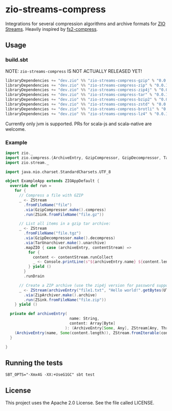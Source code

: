 # zio-streams-compress

Integrations for several compression algorithms and archive formats for [ZIO Streams](https://zio.dev).
Heavily inspired by [fs2-compress](https://github.com/lhns/fs2-compress).

## Usage

### build.sbt

NOTE: `zio-streams-compress` IS NOT ACTUALLY RELEASED YET!

```sbt
libraryDependencies += "dev.zio" %% "zio-streams-compress-gzip" % "0.0.1"
libraryDependencies += "dev.zio" %% "zio-streams-compress-zip" % "0.0.1"
libraryDependencies += "dev.zio" %% "zio-streams-compress-zip4j" % "0.0.1"
libraryDependencies += "dev.zio" %% "zio-streams-compress-tar" % "0.0.1"
libraryDependencies += "dev.zio" %% "zio-streams-compress-bzip2" % "0.0.1"
libraryDependencies += "dev.zio" %% "zio-streams-compress-zstd" % "0.0.1"
libraryDependencies += "dev.zio" %% "zio-streams-compress-brotli" % "0.0.1"
libraryDependencies += "dev.zio" %% "zio-streams-compress-lz4" % "0.0.1"
```

Currently only jvm is supported. PRs for scala-js and scala-native are welcome.

### Example

```scala
import zio._
import zio.compress.{ArchiveEntry, GzipCompressor, GzipDecompressor, TarUnarchiver, ZipArchiver}
import zio.stream._

import java.nio.charset.StandardCharsets.UTF_8

object ExampleApp extends ZIOAppDefault {
  override def run =
    for {
      // Compress a file with GZIP
      _ <- ZStream
        .fromFileName("file")
        .via(GzipCompressor.make().compress)
        .run(ZSink.fromFileName("file.gz"))

      // List all items in a gzip tar archive:
      _ <- ZStream
        .fromFileName("file.tgz")
        .via(GzipDecompressor.make().decompress)
        .via(TarUnarchiver.make().unarchive)
        .mapZIO { case (archiveEntry, contentStream) =>
          for {
            content <- contentStream.runCollect
            _ <- Console.printLine(s"${archiveEntry.name} ${content.length}")
          } yield ()
        }
        .runDrain

      // Create a ZIP archive (use the zip4j version for password support)
      _ <- ZStream(archiveEntry("file1.txt", "Hello world!".getBytes(UTF_8)))
        .via(ZipArchiver.make().archive)
        .run(ZSink.fromFileName("file.zip"))
    } yield ()

  private def archiveEntry(
                            name: String,
                            content: Array[Byte]
                          ): (ArchiveEntry[Some, Any], ZStream[Any, Throwable, Byte]) = {
    (ArchiveEntry(name, Some(content.length)), ZStream.fromIterable(content))
  }

}
```

## Running the tests

```shell
SBT_OPTS="-Xmx4G -XX:+UseG1GC" sbt test
```

## License

This project uses the Apache 2.0 License. See the file called LICENSE.
